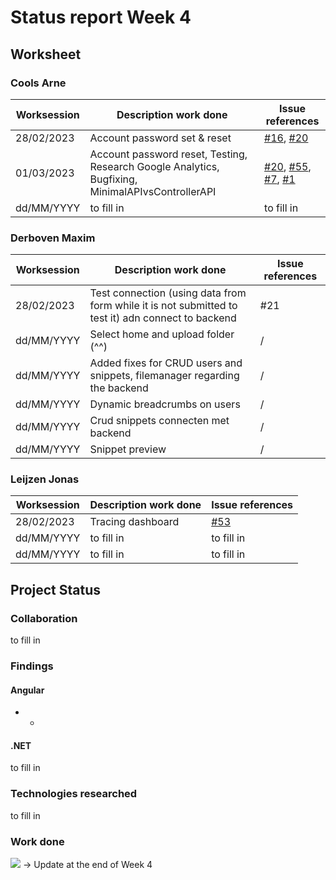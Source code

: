 # Status report Week 4
## Worksheet 
### Cools Arne
| Worksession | Description work done | Issue references |
|---|---|---|
| 28/02/2023 | Account password set & reset | [#16](https://gitlab.com/kdg-ti/the-lab/teams-22-23/team7/neobyte-cms-backend/-/issues/16), [#20](https://gitlab.com/kdg-ti/the-lab/teams-22-23/team7/neobyte-cms-backend/-/issues/20) |
| 01/03/2023 | Account password reset, Testing, Research Google Analytics, Bugfixing, MinimalAPIvsControllerAPI | [#20](https://gitlab.com/kdg-ti/the-lab/teams-22-23/team7/neobyte-cms-backend/-/issues/20), [#55](https://gitlab.com/kdg-ti/the-lab/teams-22-23/team7/neobyte-cms-backend/-/issues/55), [#7](https://gitlab.com/kdg-ti/the-lab/teams-22-23/team7/neobyte-cms-backend/-/issues/7), [#1](https://gitlab.com/kdg-ti/the-lab/teams-22-23/team7/research/-/issues/1) |
| dd/MM/YYYY | to fill in | to fill in |
### Derboven Maxim
| Worksession | Description work done | Issue references |
|---|---|---|
| 28/02/2023 | Test connection (using data from form while it is not submitted to test it) adn connect to backend | #21 |
| dd/MM/YYYY | Select home and upload folder (^^) | / |
| dd/MM/YYYY | Added fixes for CRUD users and snippets, filemanager regarding the backend | / |
| dd/MM/YYYY | Dynamic breadcrumbs on users | / |
| dd/MM/YYYY | Crud snippets connecten met backend | / |
| dd/MM/YYYY | Snippet preview | / |
### Leijzen Jonas
| Worksession | Description work done | Issue references                                                                           |
|-------------|-----------------------|--------------------------------------------------------------------------------------------|
| 28/02/2023  | Tracing dashboard     | [#53](https://gitlab.com/kdg-ti/the-lab/teams-22-23/team7/neobyte-cms-backend/-/issues/53) |
| dd/MM/YYYY  | to fill in            | to fill in                                                                                 |
| dd/MM/YYYY  | to fill in            | to fill in                                                                                 |
## Project Status
### Collaboration
to fill in
### Findings
#### Angular
* -
#### .NET
to fill in
### Technologies researched
to fill in
### Work done
![](https://geps.dev/progress/69) -> Update at the end of Week 4

